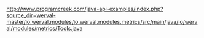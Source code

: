 http://www.programcreek.com/java-api-examples/index.php?source_dir=werval-master/io.werval.modules/io.werval.modules.metrics/src/main/java/io/werval/modules/metrics/Tools.java